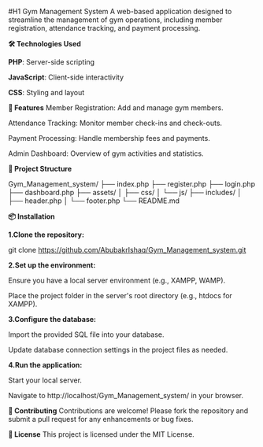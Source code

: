 #H1 Gym Management System
A web-based application designed to streamline the management of gym operations, including member registration, attendance tracking, and payment processing.

__🛠️ Technologies Used__

__PHP__: Server-side scripting

__JavaScript__: Client-side interactivity

__CSS__: Styling and layout

__🚀 Features__
Member Registration: Add and manage gym members.

Attendance Tracking: Monitor member check-ins and check-outs.

Payment Processing: Handle membership fees and payments.

Admin Dashboard: Overview of gym activities and statistics.

__📂 Project Structure__

Gym_Management_system/
├── index.php
├── register.php
├── login.php
├── dashboard.php
├── assets/
│   ├── css/
│   └── js/
├── includes/
│   ├── header.php
│   └── footer.php
└── README.md


__📦 Installation__

__1.Clone the repository:__

git clone https://github.com/AbubakrIshaq/Gym_Management_system.git

__2.Set up the environment:__

Ensure you have a local server environment (e.g., XAMPP, WAMP).

Place the project folder in the server's root directory (e.g., htdocs for XAMPP).

__3.Configure the database:__

Import the provided SQL file into your database.

Update database connection settings in the project files as needed.

__4.Run the application:__

Start your local server.

Navigate to http://localhost/Gym_Management_system/ in your browser.

__🤝 Contributing__
Contributions are welcome! Please fork the repository and submit a pull request for any enhancements or bug fixes.

__📄 License__
This project is licensed under the MIT License.
